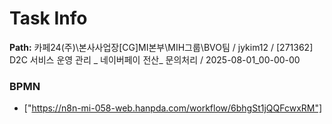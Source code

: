 # Task Info

**Path:** 카페24(주)\본사사업장\[CG]MI본부\MIH그룹\BVO팀 / jykim12 / [271362] D2C 서비스 운영 관리 _ 네이버페이 전산_ 문의처리 / 2025-08-01_00-00-00

### BPMN
- ["https://n8n-mi-058-web.hanpda.com/workflow/6bhgSt1jQQFcwxRM"]

